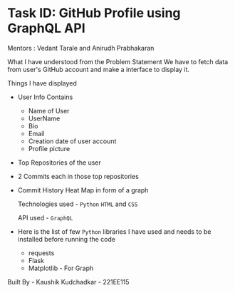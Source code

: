 # Task ID: GitHub Profile using GraphQL API

Mentors : Vedant Tarale and Anirudh Prabhakaran 

What I have understood from the Problem Statement 
We have to fetch data from user's GitHub account and make a interface to display it.

Things I have displayed 
* User Info
  Contains
  * Name of User
  * UserName
  * Bio
  * Email
  * Creation date of user account
  * Profile picture
* Top Repositories of the user
* 2 Commits each in those top repositories
* Commit History Heat Map in form of a graph


  Technologies used - `Python` `HTML` and `CSS`

  
  API used - `GraphQL`
  

* Here is the list of few `Python` libraries I have used and needs to be installed before running the code
    * requests
    * Flask
    * Matplotlib - For Graph
 
Built By - Kaushik Kudchadkar - 221EE115
